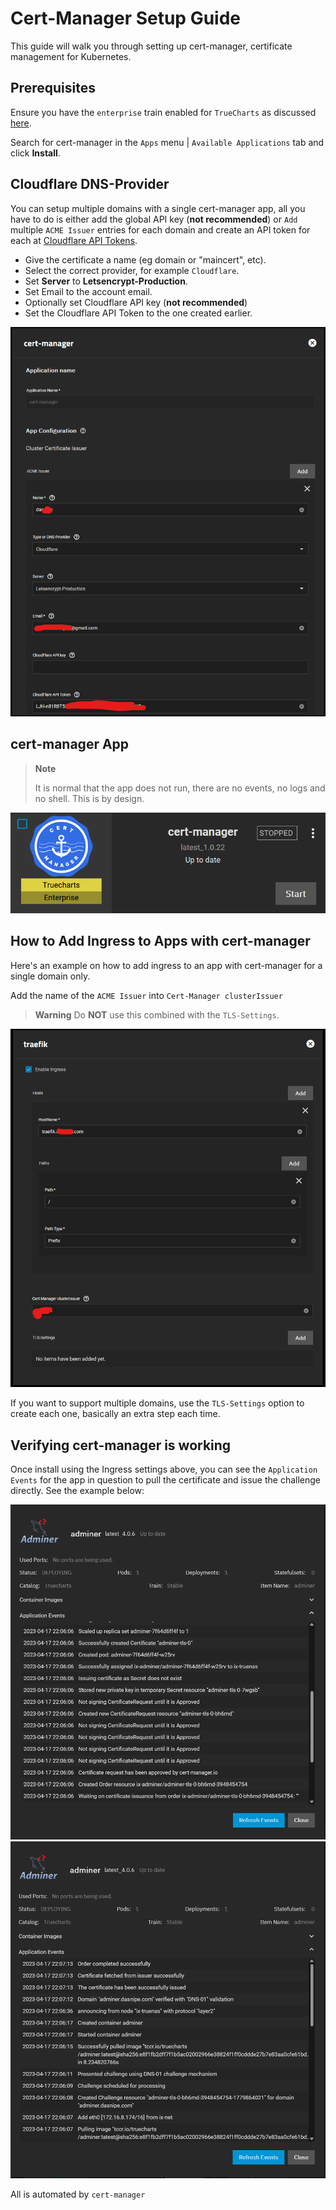 # Cert-Manager Setup Guide

This guide will walk you through setting up cert-manager, certificate management for Kubernetes.

## Prerequisites

Ensure you have the `enterprise` train enabled for `TrueCharts` as discussed [here](https://truecharts.org/manual/SCALE/guides/getting-started/#adding-truecharts).

Search for cert-manager in the `Apps` menu | `Available Applications` tab and click **Install**.


## Cloudflare DNS-Provider

You can setup multiple domains with a single cert-manager app, all you have to do is either add the global API key (**not recommended**) or `Add` multiple `ACME Issuer` entries for each domain and create an API token for each at [Cloudflare API Tokens](https://dash.cloudflare.com/profile/api-tokens).

- Give the certificate a name (eg domain or "maincert", etc).
- Select the correct provider, for example `Cloudflare`.
- Set **Server** to **Letsencrypt-Production**.
- Set Email to the account email.
- Optionally set Cloudflare API key (**not recommended**)
- Set the Cloudflare API Token to the one created earlier.

![cert-manager1](img/cert-manager1.png)


## cert-manager App

> **Note**
> 
> It is normal that the app does not run, there are no events, no logs and no shell. This is by design.

![cert-manager3](img/cert-manager3.png)


## How to Add Ingress to Apps with cert-manager

Here's an example on how to add ingress to an app with cert-manager for a single domain only.

Add the name of the `ACME Issuer` into `Cert-Manager clusterIssuer`

> **Warning**
> Do **NOT** use this combined with the `TLS-Settings`.

![cert-manager2](img/cert-manager2.png)

If you want to support multiple domains, use the `TLS-Settings` option to create each one, basically an extra step each time.

## Verifying cert-manager is working

Once install using the Ingress settings above, you can see the `Application Events` for the app in question to pull the certificate and issue the challenge directly. See the example below:

![cert-manager4](img/cert-manager4.png)
![cert-manager5](img/cert-manager5.png)

All is automated by `cert-manager`
